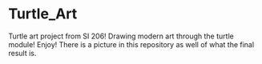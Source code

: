 # Turtle_Art
Turtle art project from SI 206! Drawing modern art through the turtle module! Enjoy! There is a picture in this repository as well of what the final result is.